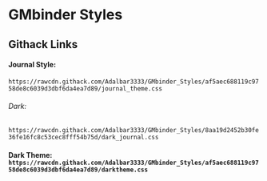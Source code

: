 # GMbinder Styles 

## Githack Links
#### Journal Style: 
`https://rawcdn.githack.com/Adalbar3333/GMbinder_Styles/af5aec688119c9758de8c6039d3dbf6da4ea7d89/journal_theme.css`

###### Dark: 
`https://rawcdn.githack.com/Adalbar3333/GMbinder_Styles/8aa19d2452b30fe36fe16fc8c53cec8fff54b75d/dark_journal.css`

#### Dark Theme: `https://rawcdn.githack.com/Adalbar3333/GMbinder_Styles/af5aec688119c9758de8c6039d3dbf6da4ea7d89/darktheme.css`

